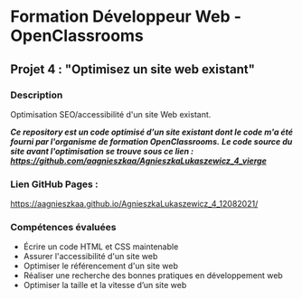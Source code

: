# Formation Développeur Web - OpenClassrooms
## Projet 4 : "Optimisez un site web existant"
### Description
Optimisation SEO/accessibilité d'un site Web existant. 

***Ce repository est un code optimisé d'un site existant dont le code m'a été fourni par l'organisme de formation OpenClassrooms.***
***Le code source du site avant l'optimisation se trouve sous ce lien : https://github.com/aagnieszkaa/AgnieszkaLukaszewicz_4_vierge***
### Lien GitHub Pages : 
https://aagnieszkaa.github.io/AgnieszkaLukaszewicz_4_12082021/
### Compétences évaluées
- Écrire un code HTML et CSS maintenable
- Assurer l'accessibilité d'un site web
- Optimiser le référencement d'un site web
- Réaliser une recherche des bonnes pratiques en développement web
- Optimiser la taille et la vitesse d’un site web
